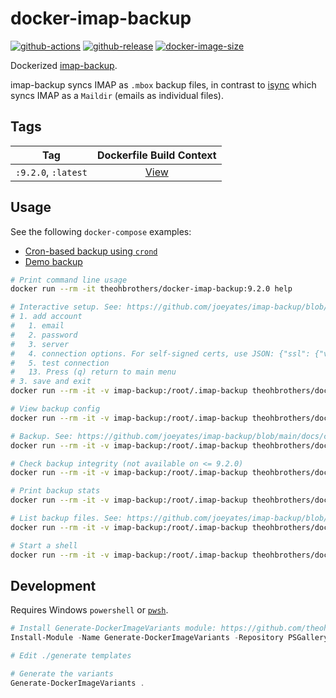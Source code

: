 # docker-imap-backup

[![github-actions](https://github.com/theohbrothers/docker-imap-backup/workflows/ci-master-pr/badge.svg)](https://github.com/theohbrothers/docker-imap-backup/actions)
[![github-release](https://img.shields.io/github/v/release/theohbrothers/docker-imap-backup?style=flat-square)](https://github.com/theohbrothers/docker-imap-backup/releases/)
[![docker-image-size](https://img.shields.io/docker/image-size/theohbrothers/docker-imap-backup/latest)](https://hub.docker.com/r/theohbrothers/docker-imap-backup)

Dockerized [imap-backup](https://github.com/joeyates/imap-backup).

imap-backup syncs IMAP as `.mbox` backup files, in contrast to [isync](https://github.com/theohbrothers/docker-isync) which syncs IMAP as a `Maildir` (emails as individual files).

## Tags

| Tag | Dockerfile Build Context |
|:-------:|:---------:|
| `:9.2.0`, `:latest` | [View](variants/9.2.0) |

## Usage

See the following `docker-compose` examples:

- [Cron-based backup using `crond`](docs/examples/cron)
- [Demo backup](docs/examples/demo)

```sh
# Print command line usage
docker run --rm -it theohbrothers/docker-imap-backup:9.2.0 help

# Interactive setup. See: https://github.com/joeyates/imap-backup/blob/main/docs/commands/setup.md
# 1. add account
#   1. email
#   2. password
#   3. server
#   4. connection options. For self-signed certs, use JSON: {"ssl": {"verify_mode": 0}}
#   5. test connection
#   13. Press (q) return to main menu
# 3. save and exit
docker run --rm -it -v imap-backup:/root/.imap-backup theohbrothers/docker-imap-backup:9.2.0 setup

# View backup config
docker run --rm -it -v imap-backup:/root/.imap-backup theohbrothers/docker-imap-backup:9.2.0 cat /root/.imap-backup/config.json

# Backup. See: https://github.com/joeyates/imap-backup/blob/main/docs/commands/backup.md
docker run --rm -it -v imap-backup:/root/.imap-backup theohbrothers/docker-imap-backup:9.2.0 backup

# Check backup integrity (not available on <= 9.2.0)
docker run --rm -it -v imap-backup:/root/.imap-backup theohbrothers/docker-imap-backup:9.2.0 local check

# Print backup stats
docker run --rm -it -v imap-backup:/root/.imap-backup theohbrothers/docker-imap-backup:9.2.0 stats <email>

# List backup files. See: https://github.com/joeyates/imap-backup/blob/main/docs/commands/backup.md
docker run --rm -it -v imap-backup:/root/.imap-backup theohbrothers/docker-imap-backup:9.2.0 ls -alR /root/.imap-backup

# Start a shell
docker run --rm -it -v imap-backup:/root/.imap-backup theohbrothers/docker-imap-backup:9.2.0 sh
```

## Development

Requires Windows `powershell` or [`pwsh`](https://github.com/PowerShell/PowerShell).

```powershell
# Install Generate-DockerImageVariants module: https://github.com/theohbrothers/Generate-DockerImageVariants
Install-Module -Name Generate-DockerImageVariants -Repository PSGallery -Scope CurrentUser -Force -Verbose

# Edit ./generate templates

# Generate the variants
Generate-DockerImageVariants .
```
